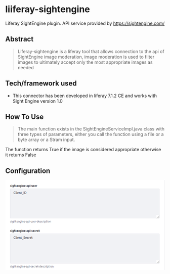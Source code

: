 # liiferay-sightengine
Liferay SightEngine plugin. API service provided by https://sightengine.com/

## Abstract 
> Liferay-sightengine is a liferay tool that allows connection to the api of SightEngine image moderation, image moderation is used to filter images to ultimately accept only the most appropriate images as needed

## Tech/framework used

* This connector has been developed in liferay 7.1.2 CE and works with Sight Engine version 1.0

## How To Use

> The main function exists in the SightEngineServiceImpl.java class with three types of parameters, either you call the function using a file or a byte array or a Stram input.

The function returns True if the image is considered appropriate otherwise it returns False

## Configuration 

![image](https://raw.githubusercontent.com/Ajizan/liferay-sightengine/master/Img/1.png)



